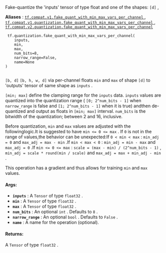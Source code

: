 Fake-quantize the 'inputs' tensor of type float and one of the shapes:  `[d]` ,

**Aliases** : [ `tf.compat.v1.fake_quant_with_min_max_vars_per_channel` ](/api_docs/python/tf/quantization/fake_quant_with_min_max_vars_per_channel), [ `tf.compat.v1.quantization.fake_quant_with_min_max_vars_per_channel` ](/api_docs/python/tf/quantization/fake_quant_with_min_max_vars_per_channel), [ `tf.compat.v2.quantization.fake_quant_with_min_max_vars_per_channel` ](/api_docs/python/tf/quantization/fake_quant_with_min_max_vars_per_channel)

```
 tf.quantization.fake_quant_with_min_max_vars_per_channel(
    inputs,
    min,
    max,
    num_bits=8,
    narrow_range=False,
    name=None
)
 
```

 `[b, d]`   `[b, h, w, d]`  via per-channel floats  `min`  and  `max`  of shape  `[d]` to 'outputs' tensor of same shape as  `inputs` .

 `[min; max]`  define the clamping range for the  `inputs`  data. `inputs`  values are quantized into the quantization range ( `[0; 2^num_bits - 1]` when  `narrow_range`  is false and  `[1; 2^num_bits - 1]`  when it is true) andthen de-quantized and output as floats in  `[min; max]`  interval. `num_bits`  is the bitwidth of the quantization; between 2 and 16, inclusive.

Before quantization,  `min`  and  `max`  values are adjusted with the followinglogic.It is suggested to have  `min <= 0 <= max` . If  `0`  is not in the range of values,the behavior can be unexpected:If  `0 < min < max` :  `min_adj = 0`  and  `max_adj = max - min` .If  `min < max < 0` :  `min_adj = min - max`  and  `max_adj = 0` .If  `min <= 0 <= max` :  `scale = (max - min) / (2^num_bits - 1)` , `min_adj = scale * round(min / scale)`  and  `max_adj = max + min_adj - min` .

This operation has a gradient and thus allows for training  `min`  and  `max` values.

#### Args:
- **`inputs`** : A  `Tensor`  of type  `float32` .
- **`min`** : A  `Tensor`  of type  `float32` .
- **`max`** : A  `Tensor`  of type  `float32` .
- **`num_bits`** : An optional  `int` . Defaults to  `8` .
- **`narrow_range`** : An optional  `bool` . Defaults to  `False` .
- **`name`** : A name for the operation (optional).


#### Returns:
A  `Tensor`  of type  `float32` .

